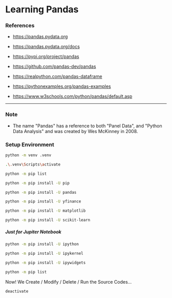 # Learning Pandas

### References

- https://pandas.pydata.org
- https://pandas.pydata.org/docs
- https://pypi.org/project/pandas
- https://github.com/pandas-dev/pandas

- https://realpython.com/pandas-dataframe
- https://pythonexamples.org/pandas-examples
- https://www.w3schools.com/python/pandas/default.asp

---

### Note

- The name "Pandas" has a reference to both "Panel Data", and "Python Data Analysis" and was created by Wes McKinney in 2008.

### Setup Environment

```bash
python -m venv .venv
```

```bash
.\.venv\Scripts\activate
```

```bash
python -m pip list
```

```bash
python -m pip install -U pip
```

```bash
python -m pip install -U pandas
```

```bash
python -m pip install -U yfinance
```

```bash
python -m pip install -U matplotlib
```

```bash
python -m pip install -U scikit-learn
```

##### Just for Jupiter Notebook

```bash
python -m pip install -U ipython
```

```bash
python -m pip install -U ipykernel
```

```bash
python -m pip install -U ipywidgets
```

```bash
python -m pip list
```

Now! We Create / Modify / Delete / Run the Source Codes...

```bash
deactivate
```
